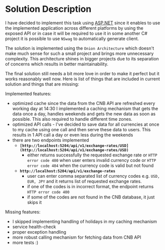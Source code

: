 # Solution Description

I have decided to implement this task using [ASP.NET](http://ASP.NET) since it enables to use the implemented application across different platforms by using the exposed API or in case it will be required to use it in some another C# project it is possible to use `NSwag`  to automatically generate client.

The solution is implemented using the `Onion Architecture` which doesn't make much sense for such a small project and brings more unnecessary complexity. This architecture shines in bigger projects due to its separation of concerns which results in better maintainability.

The final solution still needs a bit more love in order to make it perfect but it works reasonably well now. Here is list of things that are included in current solution and things that are missing:

Implemented features:

- optimized cache since the data from the CNB API are refreshed every working day at 14:30 I implemented a caching mechanism that gets the data once a day, handles weekends and gets the new data as soon as possible.  This also required to handle different time zones.
- optimized API calls - I've decided to save data for all currencies at once to my cache using one call and then serve these data to users. This results in 1 API call a day or even less during the weekends
- there are two endpoints implemented
    - **`[http://localhost:5204/api/v1/exchange-rates/USD](http://localhost:5204/api/v1/exchange-rates/USD)`**
        - either returns successfully the requested exchange rate or `HTTP error code 400` when user enters invalid currency code or `HTTP error code 404` when the currency code is valid but not found
    - **`http://localhost:5204/api/v1/exchange-rates`**
        - user can enter comma separated list of currency codes e.g. `USD, EUR, JPY` and it returns list of requested exchange rates.
        - if one of the codes is in incorrect format, the endpoint returns `HTTP error code 400`
        - if some of the codes are not found in the CNB database, it just skips it

Missing features:

- I skipped implementing handling of holidays in my caching mechanism
- service health-check
- proper exception handling
- more robust calling mechanism for fetching data from CNB API
- more tests :)
